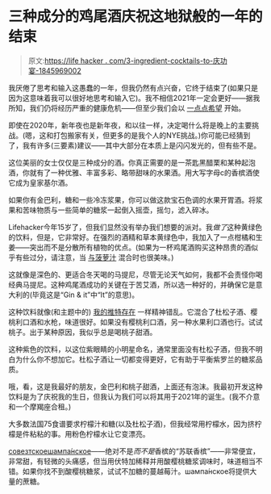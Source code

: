 # 三种成分的鸡尾酒庆祝这地狱般的一年的结束

> 原文:[https://life hacker . com/3-ingredient-cocktails-to-庆功宴-1845969002](https://lifehacker.com/3-ingredient-cocktails-to-celebrate-the-end-of-this-hel-1845969002)

我厌倦了思考和输入这愚蠢的一年，但我仍然有点兴奋，它终于结束了(如果只是因为这意味着我可以很好地思考和输入它)。我不相信2021年一定会更好——据我所知，我们仍将经历严重的健康危机——但至少我们会以 [一点点希望](https://vitals.lifehacker.com/how-they-made-a-vaccine-so-fast-1845880519) 开始。

即使在2020年，新年夜也是新年夜，和以往一样，决定喝什么将是晚上的主要挑战。(嗯，这和打包搬家有关，但更多的是我个人的NYE挑战。)你可能已经猜到了，我有许多(三要素)建议——其中大部分在本质上是闪闪发光的，但有些不是。

这位美丽的女士仅仅是三种成分的酒。你真正需要的是一茶匙黑醋栗和某种起泡酒，你就有了一种优雅、丰富多彩、略带甜味的水果酒。用大写字母c的香槟酒使它成为皇家基尔酒。

如果你有金巴利，糖和一些冷冻浆果，你可以做这款宝石色调的水果开胃酒。将浆果和苦味物质与一些简单的糖浆一起倒入摇壶，摇匀，滤入碎冰。

Lifehacker今年15岁了，但我们显然没有举办我们想要的派对。我*做了*这种黄绿色的饮料，但是，它非常好。在强烈的酒精和草本黄绿色中，我加入了一点柑橘和生姜——突出而不是分散所有植物的优点。(如果为一杯鸡尾酒购买这种昂贵的酒似乎有些过分，请注意，当 [与菠萝汁](https://skillet.lifehacker.com/give-herbal-liqueurs-a-tropical-vibe-with-whipped-pinea-1844455735) 混合时也很美味。)

这就像是深色的、更适合冬天喝的马提尼，尽管无论天气如何，我都不会责怪你喝经典马提尼。这种鸡尾酒成功的关键在于苦艾酒，所以选一种好的，并确保它是意大利的(毕竟这是“Gin & it”中“It”的意思)。

这种饮料就像(和主题中的) [我的推特存在](https://twitter.com/clairelizzie) 一样精神错乱。它混合了杜松子酒、樱桃利口酒和水枪，味道很好。如果没有樱桃利口酒，另一种水果利口酒也行。试试桃子。出于某种原因，我似乎总是喝桃子甜酒。

这种紫色的饮料，以这位紫眼睛的小明星命名，通常里面没有杜松子酒，但我不明白为什么你不想加它。杜松子酒让一切都变得更好，它有助于平衡紫罗兰的糖浆品质。

哦，看，这是我最好的朋友，金巴利和桃子甜酒，上面还有泡沫。我最初开发这种饮料是为了庆祝我的生日，但我认为我们可以将其用于2021年的诞生。(我不介意和一个摩羯座合租。)

大多数法国75食谱要求柠檬汁和糖(以及杜松子酒)，但我经常用柠檬水，因为挤柠檬是件粘粘的事。用粉色柠檬水让它变漂亮。

[совезтскоешампа́нское](https://en.wikipedia.org/wiki/Sovetskoye_Shampanskoye#cite_note-licence-3)——绝对不是*而不是*香槟的“苏联香槟”——非常便宜，非常甜，有轻微的头痛感，但当用伏特加稀释并用酸樱桃糖浆调味时，味道相当不错。如果你找不到酸樱桃糖浆，试试不加糖的蔓越莓汁。шампа́нское将提供大量的蔗糖。